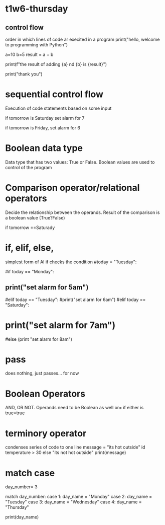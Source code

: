 # t1w6-thursday

## control flow
order in which lines of code ar execited in a program
print("hello, welcome to programming with Python")

a=10
b=5
result = a + b

print(f"the result of adding {a} nd {b} is {result}")

print("thank you")

# sequential control flow
Execution of code statements based on some input

if tomorrow is Saturday
    set alarm for 7

if tomorrow is Friday, 
    set alarm for 6

 # Boolean data type
 Data type that has two values: True or False. Boolean values are used to control of the program

 # Comparison operator/relational operators
 Decide the relationship between the operands. Result of the comparison is a boolean value (True?False)

 if tomorrow ==Saturady

 # if, elif, else, 
 simplest form of AI
 if checks the condition
 #today = "Tuesday":

#if today == "Monday":
  ##  print("set alarm for 5am")
#elif today == "Tuesday":
    #print("set alarm for 6am")
#elif today == "Saturday":
 #   print("set alarm for 7am")
 #else (print "set alarm for 8am")

 # pass
 does nothing, just passes... for now

 # Boolean Operators

 AND, OR NOT. Operands need to be Boolean as well
 or= if either is true=true

# terminory operator
condenses series of code to one line
 message = "its hot outside" id temperature > 30 else "its not hot outside"
 print(message)

# match case
day_number= 3

match day_number: 
    case 1:
        day_name = "Monday"
    case 2:
        day_name = "Tuesday"
    case 3:
        day_name = "Wednesday"
    case 4:
        day_name = "Thursday"
    
print(day_name)